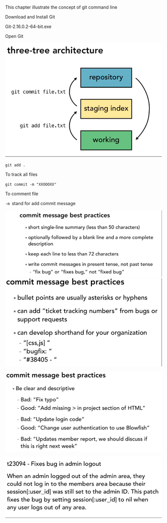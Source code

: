 This chapter illustrate the concept of git command line

Download and Install Git

Git-2.16.0.2-64-bit.exe

Open Git

![](/assets/import3.png)

`git add .`

To track all files

`git commit -m "XXOOOXX"`

To comment file

`-m `stand for add commit message





![](/assets/import.png)![](/assets/import2.png)

![](/assets/import4.png)

![](/assets/import5.png)

